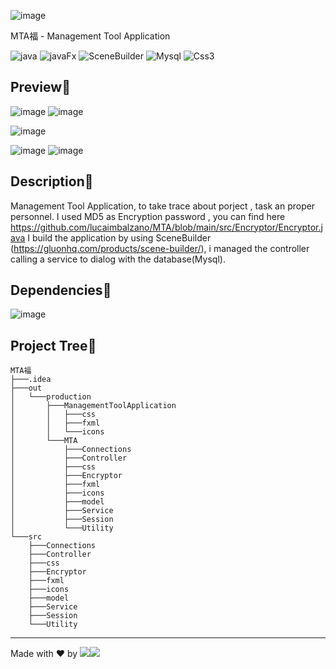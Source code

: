 ![image](https://user-images.githubusercontent.com/45575898/136365602-a8906757-c5f2-44ab-8004-b9058f2e6883.png)
 
 
 MTA福 - Management Tool Application

  <img alt="java" src="https://img.shields.io/badge/-Java-DD0031?style=flat-square&logo=java&logoColor=white" /> <img alt="javaFx" src="https://img.shields.io/badge/-javaFx-CB3837?style=flat-square&logo=javaFx&logoColor=white" />
  <img alt="SceneBuilder" src="https://img.shields.io/badge/-SceneBuilder-E34F26?style=flat-square&logo=SceneBuilder&logoColor=white" />
  <img alt="Mysql" src="https://img.shields.io/badge/-Mysql-007ACC?style=flat-square&logo=Mysql&logoColor=white" />
  <img alt="Css3" src="https://img.shields.io/badge/-CSS3-00FF00?style=flat-square&logo=css3&logoColor=brown" />
  


## Preview📌
![image](https://user-images.githubusercontent.com/45575898/136366466-4a55e8d3-5334-4c54-8db4-2e9d8fe32163.png)
![image](https://user-images.githubusercontent.com/45575898/136367004-baced1fa-6cf0-4e2c-80db-168552e9b686.png)


![image](https://user-images.githubusercontent.com/45575898/136366756-31771284-66f7-4223-a789-4163bcdf31e0.png)


![image](https://user-images.githubusercontent.com/45575898/136366578-0d982173-b0cd-4466-b625-c760c8442e95.png)
![image](https://user-images.githubusercontent.com/45575898/136366917-072f7ea2-f06f-4db9-ad59-b7021c60842f.png)


## Description📌
Management Tool Application, to take trace about porject , task an proper personnel.
I used MD5 as Encryption password , you can find here https://github.com/lucaimbalzano/MTA/blob/main/src/Encryptor/Encryptor.java
I build the application by using SceneBuilder (https://gluonhq.com/products/scene-builder/), i managed the controller calling a service to dialog with the database(Mysql).

## Dependencies📌
![image](https://user-images.githubusercontent.com/45575898/136367170-27373b17-420d-41ee-909a-634a96167c37.png)

## Project Tree📌
```
MTA福
├───.idea
├───out
│   └───production
│       ├───ManagementToolApplication
│       │   ├───css
│       │   ├───fxml
│       │   └───icons
│       └───MTA
│           ├───Connections
│           ├───Controller
│           ├───css
│           ├───Encryptor
│           ├───fxml
│           ├───icons
│           ├───model
│           ├───Service
│           ├───Session
│           └───Utility
└───src
    ├───Connections
    ├───Controller
    ├───css
    ├───Encryptor
    ├───fxml
    ├───icons
    ├───model
    ├───Service
    ├───Session
    └───Utility
```

-----------------------------------------------------------------------------------------------------------------------------------------------------------------------------------
Made with ❤ by ![](https://img.shields.io/badge/luca-informational?style=flat&logo=#DD0031&logoColor=white&color=2bbc8a)![](https://img.shields.io/badge/Imbalzano-informational?style=flat&logo=&logoColor=white&color=2bbc8a)
